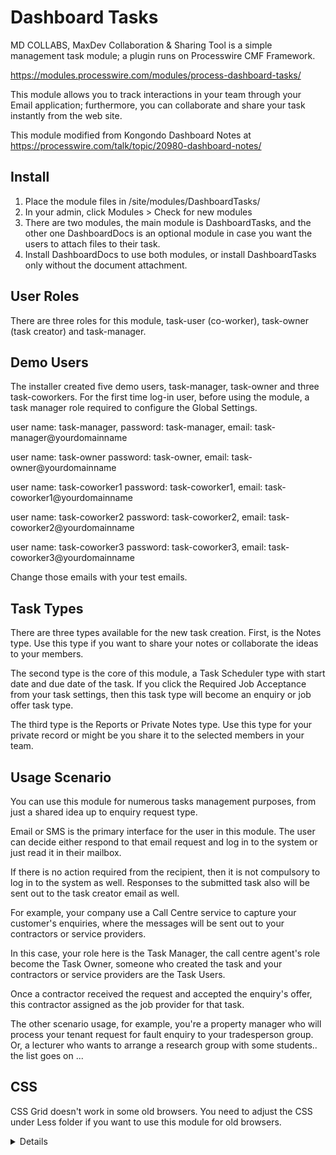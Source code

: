 # Dashboard Tasks

MD COLLABS, MaxDev Collaboration & Sharing Tool is a simple management task module; a plugin runs on Processwire CMF Framework.

https://modules.processwire.com/modules/process-dashboard-tasks/

This module allows you to track interactions in your team through your Email application; furthermore, you can collaborate and share your task instantly from the web site.

This module modified from Kongondo Dashboard Notes at https://processwire.com/talk/topic/20980-dashboard-notes/

## Install

1. Place the module files in /site/modules/DashboardTasks/
2. In your admin, click Modules > Check for new modules
3. There are two modules, the main module is DashboardTasks, and the other one DashboardDocs is an optional module in case you want the users to attach files to their task.
4. Install DashboardDocs to use both modules, or install DashboardTasks only without the document attachment.

## User Roles

There are three roles for this module, task-user (co-worker), task-owner (task creator) and task-manager.

## Demo Users

The installer created five demo users, task-manager, task-owner and three task-coworkers. For the first time log-in user, before using the module, a task manager role required to configure the Global Settings.

user name: task-manager, password: task-manager, email: task-manager@yourdomainname

user name: task-owner password: task-owner, email: task-owner@yourdomainname

user name: task-coworker1 password: task-coworker1, email: task-coworker1@yourdomainname

user name: task-coworker2 password: task-coworker2, email: task-coworker2@yourdomainname

user name: task-coworker3 password: task-coworker3, email: task-coworker3@yourdomainname

Change those emails with your test emails.

## Task Types

There are three types available for the new task creation. First, is the Notes type. Use this type if you want to share your notes or collaborate the ideas to your members.

The second type is the core of this module, a Task Scheduler type with start date and due date of the task. If you click the Required Job Acceptance from your task settings, then this task type will become an enquiry or job offer task type.

The third type is the Reports or Private Notes type. Use this type for your private record or might be you share it to the selected members in your team.

## Usage Scenario

You can use this module for numerous tasks management purposes, from just a shared idea up to enquiry request type.

Email or SMS is the primary interface for the user in this module. The user can decide either respond to that email request and log in to the system or just read it in their mailbox.

If there is no action required from the recipient, then it is not compulsory to log in to the system as well. Responses to the submitted task also will be sent out to the task creator email as well.

For example, your company use a Call Centre service to capture your customer's enquiries, where the messages will be sent out to your contractors or service providers.

In this case, your role here is the Task Manager, the call centre agent's role become the Task Owner, someone who created the task and your contractors or service providers are the Task Users.

Once a contractor received the request and accepted the enquiry's offer, this contractor assigned as the job provider for that task.

The other scenario usage, for example, you're a property manager who will process your tenant request for fault enquiry to your tradesperson group. Or, a lecturer who wants to arrange a research group with some students.. the list goes on ...

## CSS

CSS Grid doesn't work in some old browsers. You need to adjust the CSS under Less folder if you want to use this module for old browsers. <details> tag is not working in IE or Edge browser.

## SMS

If you want the output sent to SMS and Email, you have to add your SMS Provider API to the ProcessDashboardTasks.module. And add your mobile users' array to the SaveTask and SaveTaskReply function.
